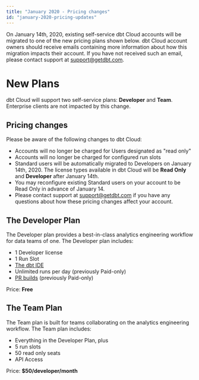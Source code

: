 ```yaml
---
title: "January 2020 - Pricing changes"
id: "january-2020-pricing-updates"
---
```


On January 14th, 2020, existing self-service dbt Cloud accounts will be migrated to one of the new pricing plans shown below. dbt Cloud account owners should receive emails containing more information about how this migration impacts their account. If you have not received such an email, please contact support at support@getdbt.com.

# New Plans

dbt Cloud will support two self-service plans: **Developer** and **Team**. Enterprise clients are not  impacted by this change.

## Pricing changes

Please be aware of the following changes to dbt Cloud:
 - Accounts will no longer be charged for Users designated as "read only"
 - Accounts will no longer be charged for configured run slots
 - Standard users will be automatically migrated to Developers on January 14th, 2020. The license types available in dbt Cloud will be **Read Only** and **Developer** after January 14th.
 - You may reconfigure existing Standard users on your account to be Read Only in advance of January 14.
 - Please contact support at support@getdbt.com if you have any questions about how these pricing changes affect your account.

## The Developer Plan

The Developer plan provides a best-in-class analytics engineering workflow for data teams of one. The Developer plan includes:
 - 1 Developer license
 - 1 Run Slot
 - [The dbt IDE](the-dbt-ide) 
 - Unlimited runs per day (previously Paid-only)
 - [PR builds](cloud-enabling-continuous-integration-with-github) (previously Paid-only)

Price: **Free**

## The Team Plan

The Team plan is built for teams collaborating on the analytics engineering workflow. The Team plan includes:
- Everything in the Developer Plan, plus
- 5 run slots
- 50 read only seats
- API Access

Price: **$50/developer/month**
